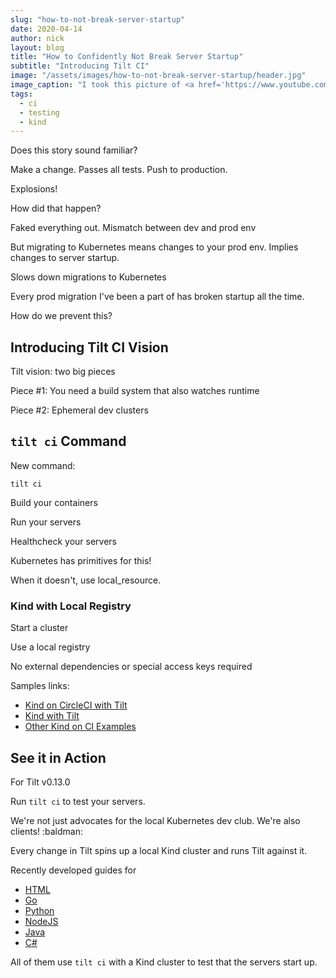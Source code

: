 ```yaml
---
slug: "how-to-not-break-server-startup"
date: 2020-04-14
author: nick
layout: blog
title: "How to Confidently Not Break Server Startup"
subtitle: "Introducing Tilt CI"
image: "/assets/images/how-to-not-break-server-startup/header.jpg"
image_caption: "I took this picture of <a href='https://www.youtube.com/watch?v=_HTIEcOm3SA'>Flynn's talk at Kubecon 2019</a>, and loved this slide so much."
tags:
  - ci
  - testing
  - kind
---
```


Does this story sound familiar?

Make a change. Passes all tests. Push to production.

Explosions!

How did that happen?

Faked everything out. Mismatch between dev and prod env

But migrating to Kubernetes means changes to your prod env. Implies changes to server startup.

Slows down migrations to Kubernetes

Every prod migration I've been a part of has broken startup all the time.

How do we prevent this?

## Introducing Tilt CI Vision

Tilt vision: two big pieces

Piece #1: You need a build system that also watches runtime

Piece #2: Ephemeral dev clusters

## `tilt ci` Command

New command: 

`tilt ci`

Build your containers

Run your servers

Healthcheck your servers

Kubernetes has primitives for this!

When it doesn't, use local_resource.

### Kind with Local Registry

Start a cluster

Use a local registry

No external dependencies or special access keys required

Samples links:

- [Kind on CircleCI with Tilt](https://github.com/windmilleng/kind-local/blob/master/.circleci/README.md)
- [Kind with Tilt](https://github.com/windmilleng/kind-local/blob/master/.circleci/README.md)
- [Other Kind on CI Examples](https://github.com/kind-ci/examples)

## See it in Action

For Tilt v0.13.0

Run `tilt ci` to test your servers.

We're not just advocates for the local Kubernetes dev club. We're also clients! :baldman:

Every change in Tilt spins up a local Kind cluster and runs Tilt against it.

Recently developed guides for

- [HTML](https://github.com/windmilleng/tilt-example-html)
- [Go](https://github.com/windmilleng/tilt-example-go)
- [Python](https://github.com/windmilleng/tilt-example-python)
- [NodeJS](https://github.com/windmilleng/tilt-example-nodejs)
- [Java](https://github.com/windmilleng/tilt-example-java)
- [C#](https://github.com/windmilleng/tilt-example-csharp)

All of them use `tilt ci` with a Kind cluster to test that the servers start up.


